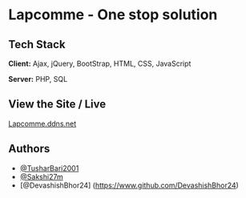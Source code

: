 
# Lapcomme - One stop solution 



## Tech Stack

**Client:** Ajax, jQuery, BootStrap, HTML, CSS, JavaScript

**Server:** PHP, SQL


## View the Site / Live

[Lapcomme.ddns.net](https://lapcomme.ddns.net)


## Authors

- [@TusharBari2001](https://www.github.com/TusharBari2001)
- [@Sakshi27m](https://www.github.com/Sakshi27m)
- [@DevashishBhor24] (https://www.github.com/DevashishBhor24)
